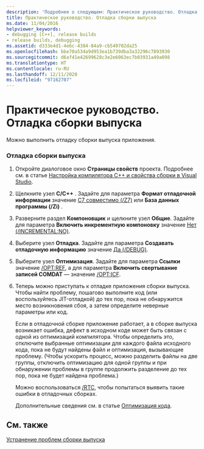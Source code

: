 ```yaml
---
description: 'Подробнее о следующем: Практическое руководство. Отладка сборки выпуска'
title: Практическое руководство. Отладка сборки выпуска
ms.date: 11/04/2016
helpviewer_keywords:
- debugging [C++], release builds
- release builds, debugging
ms.assetid: d333e4d1-4e6c-4384-84a9-cb549702da25
ms.openlocfilehash: bbe70a534a9d953ea1b739dba3a32296c7893930
ms.sourcegitcommit: d6af41e42699628c3e2e6063ec7b03931a49a098
ms.translationtype: HT
ms.contentlocale: ru-RU
ms.lasthandoff: 12/11/2020
ms.locfileid: "97162707"
---
```

# <a name="how-to-debug-a-release-build"></a>Практическое руководство. Отладка сборки выпуска

Можно выполнить отладку сборки выпуска приложения.

### <a name="to-debug-a-release-build"></a>Отладка сборки выпуска

1. Откройте диалоговое окно **Страницы свойств** проекта. Подробнее см. в статье [Настройка компилятора C++ и свойства сборки в Visual Studio](working-with-project-properties.md).

1. Щелкните узел **C/C++** . Задайте для параметра **Формат отладочной информации** значение [C7 совместимо (/Z7)](reference/z7-zi-zi-debug-information-format.md) или **База данных программы (/Zi)** .

1. Разверните раздел **Компоновщик** и щелкните узел **Общие**. Задайте для параметра **Включить инкрементную компоновку** значение [Нет (/INCREMENTAL:NO)](reference/incremental-link-incrementally.md).

1. Выберите узел **Отладка**. Задайте для параметра **Создавать отладочную информацию** значение [Да (/DEBUG)](reference/debug-generate-debug-info.md).

1. Выберите узел **Оптимизация**. Задайте для параметра **Ссылки** значение [/OPT:REF](reference/opt-optimizations.md), а для параметра **Включить свертывание записей COMDAT** — значение [/OPT:ICF](reference/opt-optimizations.md).

1. Теперь можно приступать к отладке приложения сборки выпуска. Чтобы найти проблему, пошагово выполните код (или воспользуйтесь JIT-отладкой) до тех пор, пока не обнаружится место возникновения сбоя, а затем определите неверные параметры или код.

   Если в отладочной сборке приложение работает, а в сборке выпуска возникает ошибка, дефект в исходном коде может быть связан с одной из оптимизаций компилятора. Чтобы определить это, отключите выбранные оптимизации для каждого файла исходного кода, пока не будут найдены файл и оптимизация, вызывающие проблему. (Чтобы ускорить процесс, можно разделить файлы на две группы, отключить оптимизацию для одной группы и при обнаружении проблемы в группе продолжить разделение до тех пор, пока не будет найдена проблема.)

   Можно воспользоваться [/RTC](reference/rtc-run-time-error-checks.md), чтобы попытаться выявить такие ошибки в отладочных сборках.

   Дополнительные сведения см. в статье [Оптимизация кода](optimizing-your-code.md).

## <a name="see-also"></a>См. также

[Устранение проблем сборки выпуска](fixing-release-build-problems.md)
